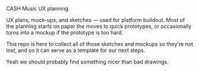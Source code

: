 CASH Music UX planning

UX plans, mock-ups, and sketches — used for platform buildout. Most of the planning 
starts on paper the moves to quick prototypes, or occasionally turns into a mockup if 
the prototype is too hard. 

This repo is here to collect all of those sketches and mockups so they're not lost, and 
so it can serve as a template for our next steps. 

Yeah we should probably find something nicer than bad drawings. 